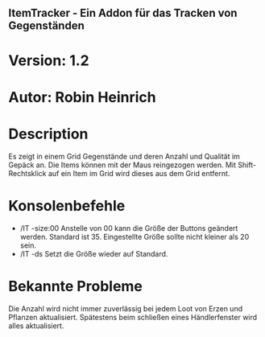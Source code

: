 ## ItemTracker - Ein Addon für das Tracken von Gegenständen
# Version: 1.2
# Autor: Robin Heinrich

# Description
Es zeigt in einem Grid Gegenstände und deren Anzahl und Qualität im Gepäck an. Die Items können mit der Maus reingezogen werden. Mit Shift-Rechtsklick auf ein Item im Grid wird dieses aus dem Grid entfernt.

# Konsolenbefehle
* /IT -size:00
Anstelle von 00 kann die Größe der Buttons geändert werden. Standard ist 35. Eingestellte Größe sollte nicht kleiner als 20 sein.
* /IT -ds
Setzt die Größe wieder auf Standard.

# Bekannte Probleme
Die Anzahl wird nicht immer zuverlässig bei jedem Loot von Erzen und Pflanzen aktualisiert. Spätestens beim schließen eines Händlerfenster wird alles aktualisiert.